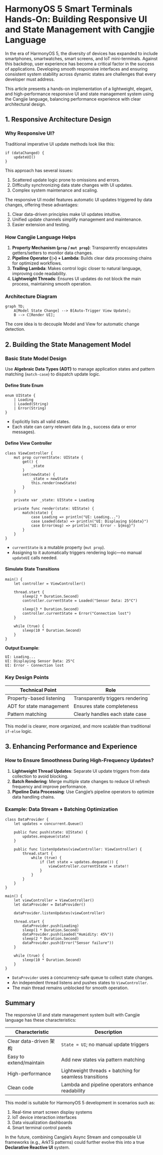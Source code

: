 # HarmonyOS 5 Smart Terminals Hands-On: Building Responsive UI and State Management with Cangjie Language

In the era of HarmonyOS 5, the diversity of devices has expanded to include smartphones, smartwatches, smart screens, and IoT mini-terminals. Against this backdrop, user experience has become a critical factor in the success of applications. Developing smooth responsive interfaces and ensuring consistent system stability across dynamic states are challenges that every developer must address.

This article presents a hands-on implementation of a lightweight, elegant, and high-performance responsive UI and state management system using the Cangjie language, balancing performance experience with clear architectural design.

## 1. Responsive Architecture Design

### Why Responsive UI?

Traditional imperative UI update methods look like this:

```cangjie
if (dataChanged) {
    updateUI()
}
```

This approach has several issues:

1. Scattered update logic prone to omissions and errors.
2. Difficulty synchronizing data state changes with UI updates.
3. Complex system maintenance and scaling.

The responsive UI model features automatic UI updates triggered by data changes, offering these advantages:

1. Clear data-driven principles make UI updates intuitive.
2. Unified update channels simplify management and maintenance.
3. Easier extension and testing.

### How Cangjie Language Helps

1. **Property Mechanism (`prop` / `mut prop`)**: Transparently encapsulates getters/setters to monitor data changes.
2. **Pipeline Operator (`|>`) + Lambda**: Builds clear data processing chains for optimized workflows.
3. **Trailing Lambda**: Makes control logic closer to natural language, improving code readability.
4. **Lightweight Threads**: Ensures UI updates do not block the main process, maintaining smooth operation.

### Architecture Diagram

```mermaid
graph TD;
    A[Model State Change] --> B[Auto-Trigger View Update];
    B --> C[Render UI];
```

The core idea is to decouple Model and View for automatic change detection.

## 2. Building the State Management Model

### Basic State Model Design

Use **Algebraic Data Types (ADT)** to manage application states and pattern matching (`match-case`) to dispatch update logic.

#### Define State Enum

```cangjie
enum UIState {
    | Loading
    | Loaded(String)
    | Error(String)
}
```

- Explicitly lists all valid states.
- Each state can carry relevant data (e.g., success data or error messages).

#### Define View Controller

```cangjie
class ViewController {
    mut prop currentState: UIState {
        get() {
            _state
        }
        set(newState) {
            _state = newState
            this.render(newState)
        }
    }

    private var _state: UIState = Loading

    private func render(state: UIState) {
        match(state) {
            case Loading => println("UI: Loading...")
            case Loaded(data) => println("UI: Displaying ${data}")
            case Error(msg) => println("UI: Error - ${msg}")
        }
    }
}
```

- `currentState` is a mutable property (`mut prop`).
- Assigning to it automatically triggers rendering logic—no manual `updateUI` calls needed.

#### Simulate State Transitions

```cangjie
main() {
    let controller = ViewController()

    thread.start {
        sleep(2 * Duration.Second)
        controller.currentState = Loaded("Sensor Data: 25°C")

        sleep(3 * Duration.Second)
        controller.currentState = Error("Connection lost")
    }

    while (true) {
        sleep(10 * Duration.Second)
    }
}
```

**Output Example**:

```
UI: Loading...
UI: Displaying Sensor Data: 25°C
UI: Error - Connection lost
```

### Key Design Points

| Technical Point          | Role                             |
| ------------------------ | -------------------------------- |
| Property-based listening | Transparently triggers rendering |
| ADT for state management | Ensures state completeness       |
| Pattern matching         | Clearly handles each state case  |

This model is clearer, more organized, and more scalable than traditional `if-else` logic.

## 3. Enhancing Performance and Experience

### How to Ensure Smoothness During High-Frequency Updates?

1. **Lightweight Thread Updates**: Separate UI update triggers from data collection to avoid blocking.
2. **Batch Rendering**: Merge multiple state changes to reduce UI refresh frequency and improve performance.
3. **Pipeline Data Processing**: Use Cangjie’s pipeline operators to optimize data handling chains.

### Example: Data Stream + Batching Optimization

```cangjie
class DataProvider {
    let updates = concurrent.Queue()

    public func push(state: UIState) {
        updates.enqueue(state)
    }

    public func listenUpdates(viewController: ViewController) {
        thread.start {
            while (true) {
                if (let state = updates.dequeue()) {
                    viewController.currentState = state!!
                }
            }
        }
    }
}

main() {
    let viewController = ViewController()
    let dataProvider = DataProvider()

    dataProvider.listenUpdates(viewController)

    thread.start {
        dataProvider.push(Loading)
        sleep(1 * Duration.Second)
        dataProvider.push(Loaded("Humidity: 45%"))
        sleep(2 * Duration.Second)
        dataProvider.push(Error("Sensor failure"))
    }

    while (true) {
        sleep(10 * Duration.Second)
    }
}
```

- `DataProvider` uses a concurrency-safe queue to collect state changes.
- An independent thread listens and pushes states to `ViewController`.
- The main thread remains unblocked for smooth operation.

## Summary

The responsive UI and state management system built with Cangjie language has these characteristics:

| Characteristic          | Description                                             |
| ----------------------- | ------------------------------------------------------- |
| Clear data-driven 架构  | `State = UI`; no manual update triggers                 |
| Easy to extend/maintain | Add new states via pattern matching                     |
| High-performance        | Lightweight threads + batching for seamless transitions |
| Clean code              | Lambda and pipeline operators enhance readability       |

This model is suitable for HarmonyOS 5 development in scenarios such as:

1. Real-time smart screen display systems
2. IoT device interaction interfaces
3. Data visualization dashboards
4. Smart terminal control panels

In the future, combining Cangjie’s Async Stream and composable UI frameworks (e.g., ArkTS patterns) could further evolve this into a true **Declarative Reactive UI** system.